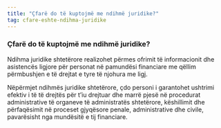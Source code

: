 ```yaml
---
title: "Çfarë do të kuptojmë me ndihmë juridike?"
tag: cfare-eshte-ndihma-juridike
---
```


### Çfarë do të kuptojmë me ndihmë juridike?

Ndihma juridike shtetërore realizohet përmes ofrimit të informacionit dhe asistencës ligjore për personat në pamundësi financiare me qëllim përmbushjen e të drejtat e tyre të njohura me ligj.

Nëpërmjet ndihmës juridike shtetërore, çdo personi i garantohet ushtrimi efektiv i të të drejtës për t’iu drejtuar dhe marrë pjesë në procedurat administrative të organeve të administratës shtetërore, këshillimit dhe përfaqësimit në proceset gjyqësore penale, administrative dhe civile, pavarësisht nga mundësitë e tij financiare.
